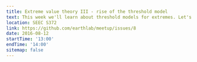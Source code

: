 ```yaml
---
title: Extreme value theory III - rise of the threshold model
text: This week we'll learn about threshold models for extremes. Let's read chapter 4 in Coles' 2004 extreme value theory book, and try to apply the generalized Pareto distribution to either a) examples described in text (all datasets are contained in the R package "ismev", or b) fire data located on the Petalibrary (e.g., /work/earthlab/NASA_fire_shared/data/fire/Short+mtbs/). Implementations in any language are welcome! Once you have something worked out, please share it on GitHub so we can see what you did!
location: SEEC S372
link: https://github.com/earthlab/meetup/issues/8
date: 2016-08-12
startTime: '13:00'
endTime: '14:00'
sitemap: false
---
```

